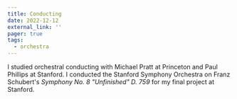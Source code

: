 ```yaml
---
title: Conducting
date: 2022-12-12
external_link: ''
pager: true
tags:
  - orchestra
---
```


I studied orchestral conducting with Michael Pratt at Princeton and Paul Phillips at Stanford. I conducted the Stanford Symphony Orchestra on Franz Schubert's *Symphony No. 8 "Unfinished" D. 759* for my final project at Stanford.

<!--more-->
